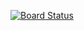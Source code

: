 [![Board Status](https://dev.azure.com/tioactur17/7aa9aa83-ac75-4dff-be89-140c82f051c4/2afc19fd-042f-407b-9998-2dc8584881bd/_apis/work/boardbadge/c69ff305-955b-44da-80ae-8c32dfb56b05)](https://dev.azure.com/tioactur17/7aa9aa83-ac75-4dff-be89-140c82f051c4/_boards/board/t/2afc19fd-042f-407b-9998-2dc8584881bd/Microsoft.RequirementCategory)